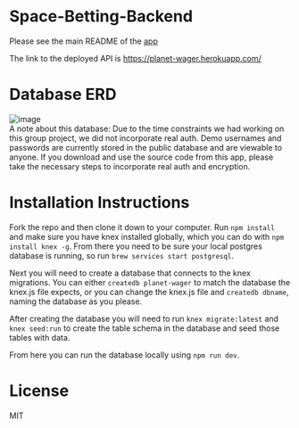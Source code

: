 # Space-Betting-Backend

Please see the main README of the [app](https://github.com/Space-Team/Space-Betting)

The link to the deployed API is https://planet-wager.herokuapp.com/

# Database ERD

![image](https://user-images.githubusercontent.com/26422138/36047701-0f2f8636-0d9a-11e8-8128-b14caa200da9.png)
<br>
A note about this database: Due to the time constraints we had working on this group project, we did not incorporate real auth. Demo usernames and passwords are currently stored in the public database and are viewable to anyone. If you download and use the source code from this app, please take the necessary steps to incorporate real auth and encryption. 

# Installation Instructions

Fork the repo and then clone it down to your computer. Run ```npm install``` and make sure you have knex installed globally, which you can do with ```npm install knex -g```. From there you need to be sure your local postgres database is running, so run ```brew services start postgresql```.

Next you will need to create a database that connects to the knex migrations. You can either ```createdb planet-wager``` to match the database the knex.js file expects, or you can change the knex.js file and ```createdb dbname```, naming the database as you please.

After creating the database you will need to run ```knex migrate:latest``` and ```knex seed:run``` to create the table schema in the database and seed those tables with data. 

From here you can run the database locally using ```npm run dev```.

# License
MIT
